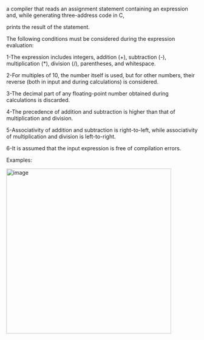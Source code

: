 a compiler that reads an assignment statement containing an expression and, while generating three-address code in C,

prints the result of the statement.

The following conditions must be considered during the expression evaluation:

1-The expression includes integers, addition (+), subtraction (-), multiplication (*), division (/), parentheses, and whitespace.

2-For multiples of 10, the number itself is used, but for other numbers, their reverse (both in input and during calculations) is considered.

3-The decimal part of any floating-point number obtained during calculations is discarded.

4-The precedence of addition and subtraction is higher than that of multiplication and division.

5-Associativity of addition and subtraction is right-to-left, while associativity of multiplication and division is left-to-right.

6-It is assumed that the input expression is free of compilation errors.


Examples:

<img width="434" alt="image" src="https://github.com/user-attachments/assets/ee212b8e-9868-4648-bbc1-b8aa92912958" />

